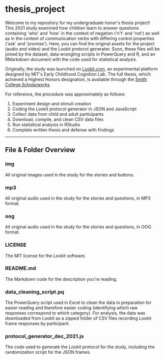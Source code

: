 # thesis_project
Welcome to my repository for my undergraduate honor's thesis project! This 2021 study examined how children learn to answer questions containing 'who' and 'how' in the context of negation ('n't' and 'not') as well as in the context of communication verbs with differing control properties ('ask' and 'promise'). Here, you can find the original assets for the project (audio and video) and the Lookit protocol generator. Soon, these files will be joined by the dataset, data wrangling scripts in PowerQuery and R, and an RMarkdown document with the code used for statistical analysis.  

Originally, the study was launched on [Lookit.com](https://lookit.mit.edu/), an experimental platform designed by MIT's Early Childhood Cognition Lab. The full thesis, which achieved a Highest Honors designation, is available through the [Smith College Scholarworks](https://scholarworks.smith.edu/theses/2358/).

For reference, the procedure was approximately as follows:
1. Experiment design and stimuli creation
2. Coding the Lookit protocol generator in JSON and JavaScript
3. Collect data from child and adult participants
4. Download, compile, and clean CSV data files
5. Run statistical analysis in RStudio
6. Complete written thesis and defense with findings

---

## File & Folder Overview
### img
All original images used in the study for the stories and buttons.

### mp3
All original audio used in the study for the stories and questions, in MP3 format.

### oog
All original audio used in the study for the stories and questions, in OOG format.

### LICENSE
The MIT license for the Lookit software.

### README.md
The Markdown code for the description you're reading.

### data_cleaning_script.pq
The PowerQuery script used in Excel to clean the data in preparation for easier reading and therefore easier coding (identifying which raw responses correspond to which category). For analysis, the data was downloaded from Lookit as a zipped folder of CSV files recording Lookit frame responses by participant.

### protocol_generator_dec_2021.js
The code used to generate the Lookit protocol for the study, including the randomization script for the JSON frames.

